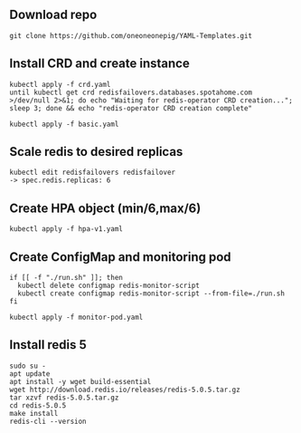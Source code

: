 ## Download repo

```
git clone https://github.com/oneoneonepig/YAML-Templates.git
```

## Install CRD and create instance

```
kubectl apply -f crd.yaml
until kubectl get crd redisfailovers.databases.spotahome.com >/dev/null 2>&1; do echo "Waiting for redis-operator CRD creation..."; sleep 3; done && echo "redis-operator CRD creation complete"

kubectl apply -f basic.yaml
```

## Scale redis to desired replicas

```
kubectl edit redisfailovers redisfailover
-> spec.redis.replicas: 6
```

## Create HPA object (min/6,max/6)

```
kubectl apply -f hpa-v1.yaml
```

## Create ConfigMap and monitoring pod

```
if [[ -f "./run.sh" ]]; then
  kubectl delete configmap redis-monitor-script 
  kubectl create configmap redis-monitor-script --from-file=./run.sh
fi

kubectl apply -f monitor-pod.yaml
```

## Install redis 5 

```
sudo su -
apt update
apt install -y wget build-essential
wget http://download.redis.io/releases/redis-5.0.5.tar.gz
tar xzvf redis-5.0.5.tar.gz
cd redis-5.0.5
make install
redis-cli --version
```
